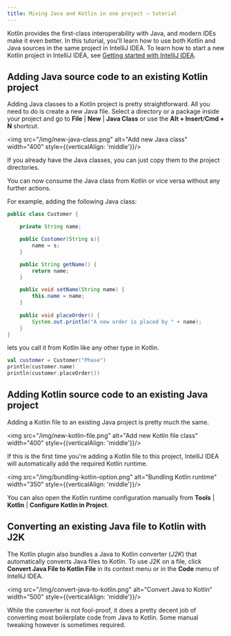 ```yaml
---
title: Mixing Java and Kotlin in one project – tutorial
---
```



Kotlin provides the first-class interoperability with Java, and modern IDEs make it even better.
In this tutorial, you'll learn how to use both Kotlin and Java sources in the same project in 
IntelliJ IDEA. To learn how to start a new Kotlin project in IntelliJ IDEA, 
see [Getting started with IntelliJ IDEA](jvm-get-started.md). 

## Adding Java source code to an existing Kotlin project

Adding Java classes to a Kotlin project is pretty straightforward. All you need to do is create a new Java file. Select
a directory or a package inside your project and go to **File** | **New** | **Java Class** or use the **Alt + Insert**/**Cmd + N** shortcut.

<img src="/img/new-java-class.png" alt="Add new Java class" width="400" style={{verticalAlign: 'middle'}}/>

If you already have the Java classes, you can just copy them to the project directories.

You can now consume the Java class from Kotlin or vice versa without any further actions.
 
For example, adding the following Java class:

``` java
public class Customer {

    private String name;

    public Customer(String s){
        name = s;
    }

    public String getName() {
        return name;
    }

    public void setName(String name) {
        this.name = name;
    }
    
    public void placeOrder() {
        System.out.println("A new order is placed by " + name);
    }
}
```

lets you call it from Kotlin like any other type in Kotlin.

```kotlin
val customer = Customer("Phase")
println(customer.name)
println(customer.placeOrder())
```

## Adding Kotlin source code to an existing Java project

Adding a Kotlin file to an existing Java project is pretty much the same.

<img src="/img/new-kotlin-file.png" alt="Add new Kotlin file class" width="400" style={{verticalAlign: 'middle'}}/>

If this is the first time you're adding a Kotlin file to this project, IntelliJ IDEA will automatically add the required
Kotlin runtime.

<img src="/img/bundling-kotlin-option.png" alt="Bundling Kotlin runtime" width="350" style={{verticalAlign: 'middle'}}/>

You can also open the Kotlin runtime configuration manually from **Tools** | **Kotlin** | **Configure Kotlin in Project**.

## Converting an existing Java file to Kotlin with J2K

The Kotlin plugin also bundles a Java to Kotlin converter (_J2K_) that automatically converts Java files to Kotlin.
To use J2K on a file, click **Convert Java File to Kotlin File** in its context menu or in the **Code** menu of IntelliJ IDEA.

<img src="/img/convert-java-to-kotlin.png" alt="Convert Java to Kotlin" width="500" style={{verticalAlign: 'middle'}}/>

While the converter is not fool-proof, it does a pretty decent job of converting most boilerplate code from Java to Kotlin.
Some manual tweaking however is sometimes required.

